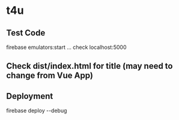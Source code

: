 # t4u

## Test Code

firebase emulators:start ... check localhost:5000

## Check dist/index.html for title (may need to change from Vue App)

## Deployment

firebase deploy --debug



